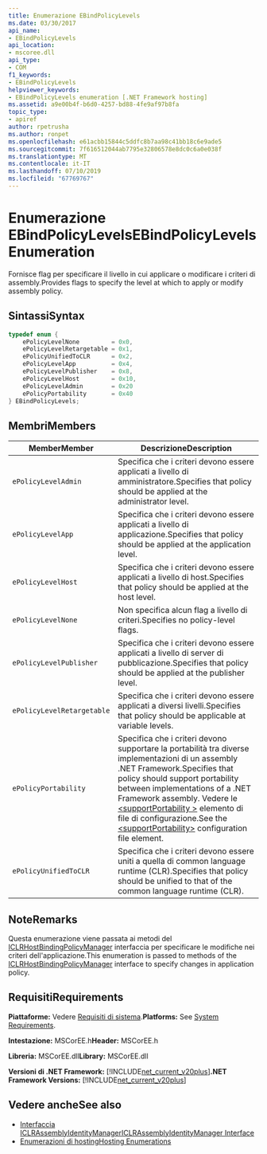 ```yaml
---
title: Enumerazione EBindPolicyLevels
ms.date: 03/30/2017
api_name:
- EBindPolicyLevels
api_location:
- mscoree.dll
api_type:
- COM
f1_keywords:
- EBindPolicyLevels
helpviewer_keywords:
- EBindPolicyLevels enumeration [.NET Framework hosting]
ms.assetid: a9e00b4f-b6d0-4257-bd88-4fe9af97b8fa
topic_type:
- apiref
author: rpetrusha
ms.author: ronpet
ms.openlocfilehash: e61acbb15844c5ddfc8b7aa98c41bb18c6e9ade5
ms.sourcegitcommit: 7f616512044ab7795e32806578e8dc0c6a0e038f
ms.translationtype: MT
ms.contentlocale: it-IT
ms.lasthandoff: 07/10/2019
ms.locfileid: "67769767"
---
```

# <a name="ebindpolicylevels-enumeration"></a><span data-ttu-id="3b3d2-102">Enumerazione EBindPolicyLevels</span><span class="sxs-lookup"><span data-stu-id="3b3d2-102">EBindPolicyLevels Enumeration</span></span>
<span data-ttu-id="3b3d2-103">Fornisce flag per specificare il livello in cui applicare o modificare i criteri di assembly.</span><span class="sxs-lookup"><span data-stu-id="3b3d2-103">Provides flags to specify the level at which to apply or modify assembly policy.</span></span>  
  
## <a name="syntax"></a><span data-ttu-id="3b3d2-104">Sintassi</span><span class="sxs-lookup"><span data-stu-id="3b3d2-104">Syntax</span></span>  
  
```cpp  
typedef enum {  
    ePolicyLevelNone         = 0x0,  
    ePolicyLevelRetargetable = 0x1,  
    ePolicyUnifiedToCLR      = 0x2,  
    ePolicyLevelApp          = 0x4,  
    ePolicyLevelPublisher    = 0x8,  
    ePolicyLevelHost         = 0x10,  
    ePolicyLevelAdmin        = 0x20  
    ePolicyPortability       = 0x40  
} EBindPolicyLevels;  
```  
  
## <a name="members"></a><span data-ttu-id="3b3d2-105">Membri</span><span class="sxs-lookup"><span data-stu-id="3b3d2-105">Members</span></span>  
  
|<span data-ttu-id="3b3d2-106">Member</span><span class="sxs-lookup"><span data-stu-id="3b3d2-106">Member</span></span>|<span data-ttu-id="3b3d2-107">Descrizione</span><span class="sxs-lookup"><span data-stu-id="3b3d2-107">Description</span></span>|  
|------------|-----------------|  
|`ePolicyLevelAdmin`|<span data-ttu-id="3b3d2-108">Specifica che i criteri devono essere applicati a livello di amministratore.</span><span class="sxs-lookup"><span data-stu-id="3b3d2-108">Specifies that policy should be applied at the administrator level.</span></span>|  
|`ePolicyLevelApp`|<span data-ttu-id="3b3d2-109">Specifica che i criteri devono essere applicati a livello di applicazione.</span><span class="sxs-lookup"><span data-stu-id="3b3d2-109">Specifies that policy should be applied at the application level.</span></span>|  
|`ePolicyLevelHost`|<span data-ttu-id="3b3d2-110">Specifica che i criteri devono essere applicati a livello di host.</span><span class="sxs-lookup"><span data-stu-id="3b3d2-110">Specifies that policy should be applied at the host level.</span></span>|  
|`ePolicyLevelNone`|<span data-ttu-id="3b3d2-111">Non specifica alcun flag a livello di criteri.</span><span class="sxs-lookup"><span data-stu-id="3b3d2-111">Specifies no policy-level flags.</span></span>|  
|`ePolicyLevelPublisher`|<span data-ttu-id="3b3d2-112">Specifica che i criteri devono essere applicati a livello di server di pubblicazione.</span><span class="sxs-lookup"><span data-stu-id="3b3d2-112">Specifies that policy should be applied at the publisher level.</span></span>|  
|`ePolicyLevelRetargetable`|<span data-ttu-id="3b3d2-113">Specifica che i criteri devono essere applicati a diversi livelli.</span><span class="sxs-lookup"><span data-stu-id="3b3d2-113">Specifies that policy should be applicable at variable levels.</span></span>|  
|`ePolicyPortability`|<span data-ttu-id="3b3d2-114">Specifica che i criteri devono supportare la portabilità tra diverse implementazioni di un assembly .NET Framework.</span><span class="sxs-lookup"><span data-stu-id="3b3d2-114">Specifies that policy should support portability between implementations of a .NET Framework assembly.</span></span> <span data-ttu-id="3b3d2-115">Vedere le [ \<supportPortability >](../../../../docs/framework/configure-apps/file-schema/runtime/supportportability-element.md) elemento di file di configurazione.</span><span class="sxs-lookup"><span data-stu-id="3b3d2-115">See the [\<supportPortability>](../../../../docs/framework/configure-apps/file-schema/runtime/supportportability-element.md) configuration file element.</span></span>|  
|`ePolicyUnifiedToCLR`|<span data-ttu-id="3b3d2-116">Specifica che i criteri devono essere uniti a quella di common language runtime (CLR).</span><span class="sxs-lookup"><span data-stu-id="3b3d2-116">Specifies that policy should be unified to that of the common language runtime (CLR).</span></span>|  
  
## <a name="remarks"></a><span data-ttu-id="3b3d2-117">Note</span><span class="sxs-lookup"><span data-stu-id="3b3d2-117">Remarks</span></span>  
 <span data-ttu-id="3b3d2-118">Questa enumerazione viene passata ai metodi del [ICLRHostBindingPolicyManager](../../../../docs/framework/unmanaged-api/hosting/iclrhostbindingpolicymanager-interface.md) interfaccia per specificare le modifiche nei criteri dell'applicazione.</span><span class="sxs-lookup"><span data-stu-id="3b3d2-118">This enumeration is passed to methods of the [ICLRHostBindingPolicyManager](../../../../docs/framework/unmanaged-api/hosting/iclrhostbindingpolicymanager-interface.md) interface to specify changes in application policy.</span></span>  
  
## <a name="requirements"></a><span data-ttu-id="3b3d2-119">Requisiti</span><span class="sxs-lookup"><span data-stu-id="3b3d2-119">Requirements</span></span>  
 <span data-ttu-id="3b3d2-120">**Piattaforme:** Vedere [Requisiti di sistema](../../../../docs/framework/get-started/system-requirements.md).</span><span class="sxs-lookup"><span data-stu-id="3b3d2-120">**Platforms:** See [System Requirements](../../../../docs/framework/get-started/system-requirements.md).</span></span>  
  
 <span data-ttu-id="3b3d2-121">**Intestazione:** MSCorEE.h</span><span class="sxs-lookup"><span data-stu-id="3b3d2-121">**Header:** MSCorEE.h</span></span>  
  
 <span data-ttu-id="3b3d2-122">**Libreria:** MSCorEE.dll</span><span class="sxs-lookup"><span data-stu-id="3b3d2-122">**Library:** MSCorEE.dll</span></span>  
  
 <span data-ttu-id="3b3d2-123">**Versioni di .NET Framework:** [!INCLUDE[net_current_v20plus](../../../../includes/net-current-v20plus-md.md)]</span><span class="sxs-lookup"><span data-stu-id="3b3d2-123">**.NET Framework Versions:** [!INCLUDE[net_current_v20plus](../../../../includes/net-current-v20plus-md.md)]</span></span>  
  
## <a name="see-also"></a><span data-ttu-id="3b3d2-124">Vedere anche</span><span class="sxs-lookup"><span data-stu-id="3b3d2-124">See also</span></span>

- [<span data-ttu-id="3b3d2-125">Interfaccia ICLRAssemblyIdentityManager</span><span class="sxs-lookup"><span data-stu-id="3b3d2-125">ICLRAssemblyIdentityManager Interface</span></span>](../../../../docs/framework/unmanaged-api/hosting/iclrassemblyidentitymanager-interface.md)
- [<span data-ttu-id="3b3d2-126">Enumerazioni di hosting</span><span class="sxs-lookup"><span data-stu-id="3b3d2-126">Hosting Enumerations</span></span>](../../../../docs/framework/unmanaged-api/hosting/hosting-enumerations.md)
